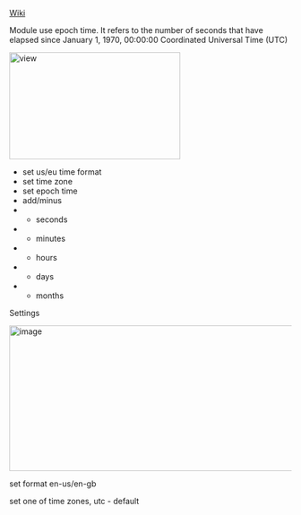 
[Wiki](https://github.com/reyzor1991/pf2e-wiki/wiki/Earth-Calendar)

Module use epoch time. It refers to the number of seconds that have elapsed since January 1, 1970, 00:00:00 Coordinated Universal Time (UTC)


<img width="305" height="191" alt="view" src="https://github.com/user-attachments/assets/88163424-415c-493a-a205-8a39d0719989" />

- set us/eu time format
- set time zone
- set epoch time
- add/minus
- - seconds
- - minutes
- - hours
- - days
- - months



Settings

<img width="777" height="260" alt="image" src="https://github.com/user-attachments/assets/3b426d80-f068-417f-8697-0f7f812f66a6" />

set format en-us/en-gb

set one of time zones, utc - default